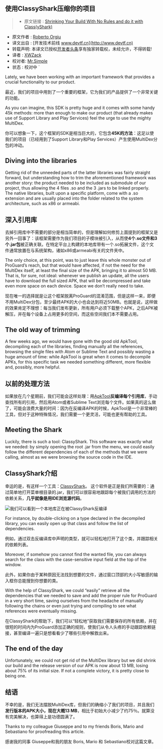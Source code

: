 使用ClassyShark压缩你的项目
---

> * 原文链接 : [Shrinking Your Build With No Rules
and do it with Class(yShark)](https://medium.com/@_tiwiz/shrinking-your-build-with-no-rules-8d9fb88281ac#.z596cgoll)
* 原文作者 : [Roberto Orgiu](https://medium.com/@_tiwiz)
* 译文出自 : [开发技术前线 www.devtf.cn](http://www.devtf.cn)
* 转载声明: 本译文已授权[开发者头条](http://toutiao.io/download)享有独家转载权，未经允许，不得转载!
* 译者 : [XWZack](https://github.com/XWZack) 
* 校对者: [Mr.Simple](https://github.com/bboyfeiyu)     
* 状态 :   校对中  `

Lately, we have been working with an important framework that provides a crucial functionality to our product.

最近，我们的项目中用到了一个重要的框架，它为我们的产品提供了一个非常关键的功能。

As you can imagine, this SDK is pretty huge and it comes with some handy 45k methods: more than enough to make our product (that already makes use of Support Library and Play Services) feel the urge to use the mighty MultiDex.

你可以想象一下，这个框架的SDK是相当巨大的，它包含**45K的方法**：这足以使我们的项目（已经用到了Support Library和Play Services）产生使用MultiDex分包的冲动。

## Diving into the libraries
Getting rid of the unneeded parts of the latter libraries was fairly straight forward, but understanding how to trim the aforementioned framework was another story: the product needed to be included as submodule of our project, thus allowing the 4 files .so and the 3 .jars to be linked properly. The native libraries, built upon a specific platform, come with a .so extension and are usually placed into the folder related to the system architecture, such as x86 or armeabi.

## 深入引用库
去掉引用库中不需要的部分是相当简单的，但是理解如何修剪上面提到的框架又是另外一回事了：该框架需要作为我们项目的子模块被引入，从而使**4个.so文件和3个.jar包**被正确关联。在特定平台上构建的本地库带有一个.so拓展文件，这个文件通常放置在与系统架构，诸如x86或armeabi有关的文件夹中。

The only choice, at this point, was to just leave this whole monster out of ProGuard’s reach, but that would have affected, if not the need for the MultiDex itself, at least the final size of the APK, bringing it to almost 50 MB. That is, for sure, not ideal: whenever we publish an update, all the users have to download the full sized APK, that will be decompressed and take even more space on each device. Space we don’t really need to take.

现在唯一的选择就是让这个框架脱离ProGuard的混淆范围，但是这样一来，即便不用MultiDex分包，至少最终APK的大小也会达到将近50MB。也就是说，这样做的效果肯定不理想：每当我们发布更新，所有用户必须下载整个APK，之后APK被解压，并在每个设备上占用更多的空间，而这些空间我们本不需要占用。

## The old way of trimming
A few weeks ago, we would have gone with the good old ApkTool, decompiling each of the libraries, finding manually all the references, browsing the single files with Atom or Sublime Text and possibly wasting a huge amount of time: while ApkTool is great when it comes to decompile APKs, for this specific task we needed something different, more flexible and, possibly, more helpful.

## 以前的处理方法
如果放在几个星期前，我们可能会这样处理：用[ApkTool](http://ibotpeaches.github.io/Apktool/)**反编译每个引用库**，手动查找所有的引用，然后用Atom或者Sublime Text浏览每个文件。如果真的这么做了，可能会浪费大量的时间：因为在反编译APK的时候，ApkTool是一个非常棒的工具，但对于这种特殊情况，我们需要一个更灵活，可能也更有帮助的工具。

## Meeting the Shark
Luckily, there is such a tool: ClassyShark.
This software was exactly what we needed: by simply opening the root .jar from the menu, we could easily follow the different dependencies of each of the methods that we were calling, almost as we were browsing the source code in the IDE.

## ClassyShark介绍
幸运的是，有这样一个工具：[ClassyShark](https://github.com/google/android-classyshark)。
这个软件是正是我们所需要的：通过简单地打开菜单根目录的.jar，我们可以很容易地跟踪每个被我们调用的方法的依赖关系，**几乎就像是用IDE浏览源代码**。    

![我们可以看到一个本地库正在被ClassyShark反编译](https://cdn-images-1.medium.com/max/1000/1*o3JmaZMrKyUjAXJrC7WcKg.png)

For instance, by double-clicking on a type declared in the decompiled library, you can easily open up that class and follow the list of dependencies.

例如，通过双击反编译库中声明的类型，就可以轻松地打开了这个类，并跟踪相关的依赖列表。

Moreover, if somehow you cannot find the wanted file, you can always search for the class with the case-sensitive input field at the top of the window.

此外，如果你由于某种原因无法找到想要的文件，通过窗口顶部的大小写敏感的输入框你总能搜到你想要的类。

With the help of ClassyShark, we could “easily” retrieve all the dependencies that we needed to save and add the proper rule for ProGuard in a very short time, saving ourselves from the headache of manually following the chains or even just trying and compiling to see what references were eventually missing.

在ClassyShark的帮助下，我们可以“轻松地”获取我们需要保存的所有依赖，并在很短的时间内为ProGuard添加正确的规则，使我们从令人头疼的手动跟踪依赖链接，甚至编译一遍只是想看看少了哪些引用中解救出来。

## The end of the day
Unfortunately, we could not get rid of the MultiDex library but we did shrink our build and the release version of our APK is now about 13 MB, losing about 75% of its initial size. If not a complete victory, it is pretty close to being one.

## 结语
不幸的是，我们无法摆脱MultiDex库，但我们的确缩小了我们的项目，并且我们**发行版本的APK大小，现在大概13 MB**，相比于初始大小减少了约75％。就算没有完美解决，也算得上是功德圆满了。

Thanks to my colleague Giuseppe and to my friends Boris, Mario and Sebastiano for proofreading this article.

感谢我的同事 Giuseppe和我的朋友 Boris, Mario 和 Sebastiano校对这篇文章。





